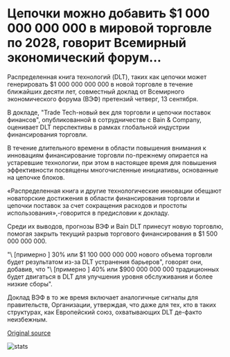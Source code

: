 # Цепочки можно добавить $1 000 000 000 000 в мировой торговле по 2028, говорит Всемирный экономический форум...

Распределенная книга технологий (DLT), таких как цепочки может генерировать $1 000 000 000 000 в новой торговле в течение ближайших десяти лет, совместный доклад от Всемирного экономического форума (ВЭФ) претензий четверг, 13 сентября.

В докладе, "Trade Tech-новый век для торговли и цепочки поставок финансов", опубликованной в сотрудничестве с Bain & Company, оценивает DLT перспективы в рамках глобальной индустрии финансирования торговли.

В течение длительного времени в области повышения внимания к инновациям финансирование торговли по-прежнему опирается на устаревшие технологии, при этом в настоящее время для повышения эффективности посвящены многочисленные инициативы, основанные на цепочке блоков.

«Распределенная книга и другие технологические инновации обещают новаторские достижения в области финансирования торговли и цепочки поставок за счет сокращения расходов и простоты использования»,-говорится в предисловии к докладу.

Среди их выводов, прогнозы ВЭФ и Bain DLT принесут новую торговлю, помогая закрыть текущий разрыв торгового финансирования в $1 500 000 000 000.

"\ [примерно \] 30% или $1 100 000 000 000 нового объема торговли будет результатом из-за DLT устранения барьеров", говорят они, добавив, что "\ [примерно \] 40% или $900 000 000 000 традиционных будет двигаться в DLT для улучшения уровня обслуживания и более низкие сборы".

Доклад ВЭФ в то же время включает аналогичные сигналы для правительств, Организации, утверждая, что даже для тех, кто в таких структурах, как Европейский союз, охватывающих DLT де-факто неизбежным.

[Original source](https://cointelegraph.com/news/blockchain-can-add-1-trillion-to-world-trade-by-2028-says-world-economic-forum)

![stats](https://c.statcounter.com/11760860/0/a89fa40b/1/ "stats")